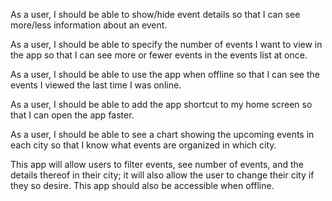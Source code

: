 As a user, I should be able to show/hide event details so that I can see more/less
information about an event.

As a user, I should be able to specify the number of events I want to view in the app so
that I can see more or fewer events in the events list at once.

As a user, I should be able to use the app when offline so that I can see the events I
viewed the last time I was online.

As a user, I should be able to add the app shortcut to my home screen so that I can
open the app faster.

As a user, I should be able to see a chart showing the upcoming events in each city so
that I know what events are organized in which city.

This app will allow users to filter events, see number of events, and the details thereof in their city; it will also allow the user to change their city if they so desire. This app should also be accessible when offline.
